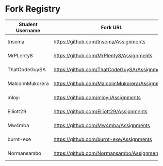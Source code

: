 # Fork Registry

| Student Username | Fork URL | Date Created |
|------------------|----------|--------------|
| tnsema | https://github.com/tnsema/Assignments | 2024-04-23 |
| MrPLenty8 | https://github.com/MrPlenty8/Assignments | 2024-04-19 
| ThatCodeGuySA | https://github.com/ThatCodeGuySA/Assignments | 2024-04-19 
| MalcolmMukorera | https://github.com/MalcolmMukorera/Assignments | 2024-04-18 |
| mloyi | https://github.com/mloyi/Assignments | 2024-04-18 |
| Elliott29 | https://github.com/Elliott29/Assignments | 2024-04-17 |
| Mw4mba | https://github.com/Mw4mba/Assignments | 2024-04-16 |
| burnt-exe | https://github.com/burnt-exe/Assignments | 2024-04-14 |
| Normansambo | https://github.com/Normansambo/Assignments | 2024-06-18 |
